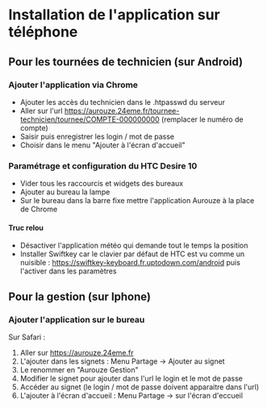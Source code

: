 # Installation de l'application sur téléphone

## Pour les tournées de technicien (sur Android)

### Ajouter l'application via Chrome

* Ajouter les accès du technicien dans le .htpasswd du serveur
* Aller sur l'url https://aurouze.24eme.fr/tournee-technicien/tournee/COMPTE-000000000 (remplacer le numéro de compte)
* Saisir puis enregistrer les login / mot de passe
* Choisir dans le menu "Ajouter à l'écran d'accueil"

### Paramétrage et configuration du HTC Desire 10

* Vider tous les raccourcis et widgets des bureaux
* Ajouter au bureau la lampe
* Sur le bureau dans la barre fixe mettre l'application Aurouze à la place de Chrome

#### Truc relou

* Désactiver l'application météo qui demande tout le temps la position
* Installer Swiftkey car le clavier par défaut de HTC est vu comme un nuisible : https://swiftkey-keyboard.fr.uptodown.com/android puis l'activer dans les paramètres

## Pour la gestion (sur Iphone)

### Ajouter l'application sur le bureau

Sur Safari :

1. Aller sur https://aurouze.24eme.fr
2. L'ajouter dans les signets : Menu Partage -> Ajouter au signet
3. Le renommer en "Aurouze Gestion" 
4. Modifier le signet pour ajouter dans l'url le login et le mot de passe
5. Accéder au signet (le login / mot de passe doivent apparaitre dans l'url)
6. L'ajouter à l'écran d'accueil : Menu Partage -> sur l'écran d'eccueil

